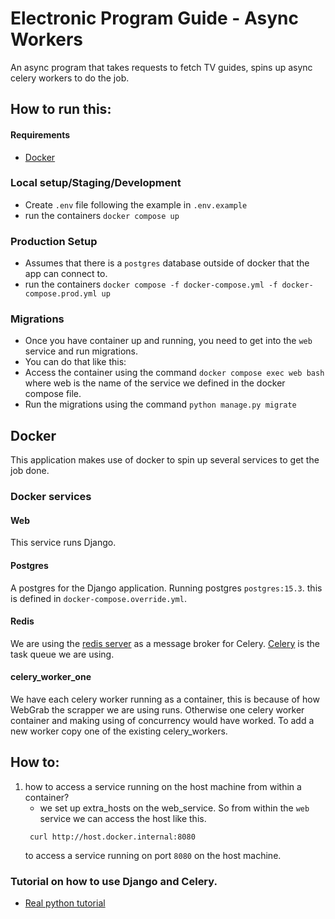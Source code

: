 # Electronic Program Guide - Async Workers
An async program that takes requests to fetch TV guides, spins up async celery workers to do the job.


## How to run this:
#### Requirements
- [Docker](https://www.docker.com/)


### Local setup/Staging/Development
- Create `.env` file following the example in `.env.example`
- run the containers `docker compose up`

### Production Setup
- Assumes that there is a `postgres` database outside of docker that the app can connect to.
-  run the containers `docker compose -f docker-compose.yml -f docker-compose.prod.yml up`

### Migrations
- Once you have container up and running, you need to get into the `web` service and run migrations.
- You can do that like this:
- Access the container using the command `docker compose exec web bash` where web is the name of the service we defined in the docker compose file.
- Run the migrations using the command `python manage.py migrate`

## Docker
This application makes use of docker to spin up several services to get the job done.
### Docker services
#### Web
This service runs Django. 

#### Postgres
A postgres for the Django application. Running postgres `postgres:15.3`.
this is defined in `docker-compose.override.yml`.

#### Redis
We are using the [redis server](https://redis.io/docs/about/) as a message broker for Celery. [Celery](https://docs.celeryq.dev/en/stable/getting-started/introduction.html) is the task queue we are using.

#### celery_worker_one
We have each celery worker running as a container, this is because of how WebGrab the scrapper we are using runs. Otherwise one celery worker container and making using of concurrency would have worked. To add a new worker copy one of the existing celery_workers. 

## How to:
1. how to access a service running on the host machine from within a container?
    -  we set up extra_hosts on the web_service. So from within the `web` service we can access the host like this.
    ```
     curl http://host.docker.internal:8080
    ```
    to access a service running on port `8080` on the host machine.
### Tutorial on how to use Django and Celery.
- [Real python tutorial](https://realpython.com/asynchronous-tasks-with-django-and-celery/#handle-workloads-asynchronously-with-celery)

